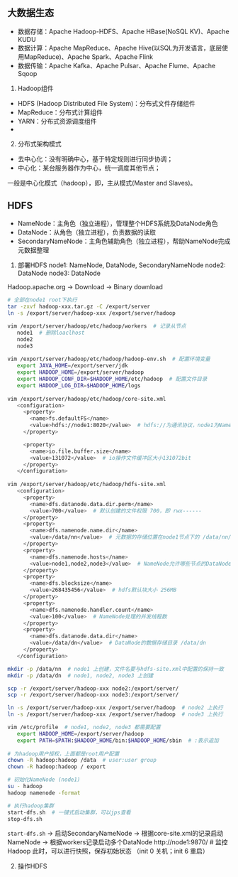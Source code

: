 # 

## 大数据生态
- 数据存储：Apache Hadoop-HDFS、Apache HBase(NoSQL KV)、Apache KUDU
- 数据计算：Apache MapReduce、Apache Hive(以SQL为开发语言，底层使用MapReduce)、Apache Spark、Apache Flink
- 数据传输：Apache Kafka、Apache Pulsar、Apache Flume、Apache Sqoop

1. Hadoop组件
- HDFS (Hadoop Distributed File System)：分布式文件存储组件
- MapReduce：分布式计算组件
- YARN：分布式资源调度组件
- 
2. 分布式架构模式
- 去中心化：没有明确中心，基于特定规则进行同步协调；
- 中心化：某台服务器作为中心，统一调度其他节点；

一般是中心化模式（hadoop），即，主从模式(Master and Slaves)。

## HDFS
- NameNode：主角色（独立进程），管理整个HDFS系统及DataNode角色
- DataNode：从角色（独立进程），负责数据的读取
- SecondaryNameNode：主角色辅助角色（独立进程），帮助NameNode完成元数据整理

1. 部署HDFS
node1: NameNode, DataNode, SecondaryNameNode
node2: DataNode
node3: DataNode

Hadoop.apache.org -> Download -> Binary download
```bash
# 全部在node1 root下执行
tar -zxvf hadoop-xxx.tar.gz -C /export/server
ln -s /export/server/hadoop-xxx /export/server/hadoop

vim /export/server/hadoop/etc/hadoop/workers  # 记录从节点
   node1  # 删除loaclhost
   node2
   node3
   
vim /export/server/hadoop/etc/hadoop/hadoop-env.sh  # 配置环境变量
   export JAVA_HOME=/export/server/jdk
   export HADOOP_HOME=/export/server/hadoop
   export HADOOP_CONF_DIR=$HADOOP_HOME/etc/hadoop  # 配置文件目录
   export HADOOP_LOG_DIR=$HADOOP_HOME/logs
   
vim /export/server/hadoop/etc/hadoop/core-site.xml
   <configuration>
     <property>
       <name>fs.defaultFS</name>
       <value>hdfs://node1:8020</value>  # hdfs://为通讯协议，node1为NameNode，8020为通讯端口
     </property>

     <property>
       <name>io.file.buffer.size</name>
       <value>131072</value>  # io操作文件缓冲区大小131072bit
     </property>
   </configuration>
   
vim /export/server/hadoop/etc/hadoop/hdfs-site.xml
   <configuration>
     <property>
       <name>dfs.datanode.data.dir.perm</name>
       <value>700</value>  # 默认创建的文件权限 700，即 rwx------
     </property>
     <property>
       <name>dfs.namenode.name.dir</name>
       <value>/data/nn</value>  # 元数据的存储位置在node1节点下的 /data/nn/
     </property>
     <property>
       <name>dfs.namenode.hosts</name>
       <value>node1,node2,node3</value>  # NameNode允许哪些节点的DataNode连接
     </property>
     <property>
       <name>dfs.blocksize</name>
       <value>268435456</value>  # hdfs默认块大小 256MB
     </property>
     <property>
       <name>dfs.namenode.handler.count</name>
       <value>100</value>  # NameNode处理的并发线程数
     </property>
     <property>
       <name>dfs.datanode.data.dir</name>
       <value>/data/dn</value>  # DataNode的数据存储目录 /data/dn
     </property>
   </configuration>

mkdir -p /data/nn  # node1 上创建，文件名要与hdfs-site.xml中配置的保持一致
mkdir -p /data/dn  # node1, node2, node3 上创建

scp -r /export/server/hadoop-xxx node2:/export/server/
scp -r /export/server/hadoop-xxx node3:/export/server/

ln -s /export/server/hadoop-xxx /export/server/hadoop  # node2 上执行
ln -s /export/server/hadoop-xxx /export/server/hadoop  # node3 上执行

vim /etc/profile  # node1, node2, node3 都需要配置
   export HADOOP_HOME=/export/server/hadoop
   export PATH=$PATH:$HADOOP_HOME/bin:$HADOOP_HOME/sbin  # :表示追加
   
# 为hadoop用户授权，上面都是root用户配置
chown -R hadoop:hadoop /data  # user:user group
chown -R hadoop:hadoop / export

# 初始化NameNode (node1)
su - hadoop
hadoop namenode -format

# 执行hadoop集群
start-dfs.sh  # 一键式启动集群，可以jps查看
stop-dfs.sh
```

`start-dfs.sh` -> 启动SecondaryNameNode -> 根据core-site.xml的记录启动NameNode -> 根据workers记录启动多个DataNode
http://node1:9870/  # 监控Hadoop
此时，可以进行快照，保存初始状态 （init 0 关机；init 6 重启）

2. 操作HDFS
